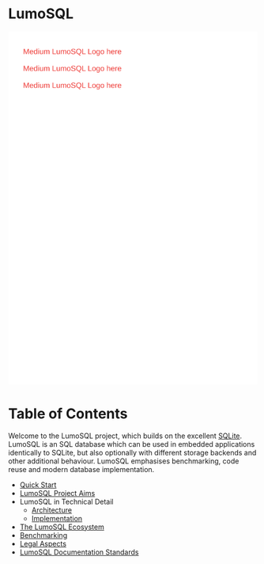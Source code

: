 <!-- SPDX-License-Identifier: CC-BY-SA-4.0 -->
<!-- SPDX-FileCopyrightText: 2020 The LumoSQL Authors -->
<!-- SPDX-ArtifactOfProjectName: LumoSQL -->
<!-- SPDX-FileType: Documentation -->
<!-- SPDX-FileComment: Original by Dan Shearer, 2020 -->


LumoSQL
=======

![](./images/lumo-logo-medium.svg "LumoSQL logo")


Table of Contents
=================

Welcome to the LumoSQL project, which builds on the excellent
[SQLite](https://sqlite.org/).  LumoSQL is an SQL database which can be used in
embedded applications identically to SQLite, but also optionally with different storage
backends and other additional behaviour. LumoSQL emphasises benchmarking, code
reuse and modern database implementation.

* [Quick Start](./lumo-quickstart.md)
* [LumoSQL Project Aims](./lumo-project-aims.md)
* LumoSQL in Technical Detail
    + [Architecture](./lumo-architecture.md)
    + [Implementation](./lumo-implementation.md)
* [The LumoSQL Ecosystem](./lumo-ecosystem.md)
* [Benchmarking](./lumo-benchmarking.md)
* [Legal Aspects](./lumo-legal-aspects.md)
* [LumoSQL Documentation Standards](./lumo-doc-standards.md)

